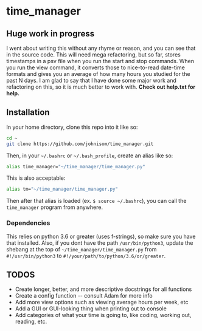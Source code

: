 # time_manager

## Huge work in progress

I went about writing this without any rhyme or reason,
and you can see that in the source code.
This will need mega refactoring, but so far, stores timestamps in
a psv file when you run the start and stop commands. When you run
the view command, it converts those to nice-to-read date-time formats
and gives you an average of how many hours you studied for the past
N days.
I am glad to say that I have done some major work and refactoring on this,
so it is much better to work with.
__Check out help.txt for help.__

## Installation

In your home directory, clone this repo into it like so:

```bash
cd ~
git clone https://github.com/johnisom/time_manager.git
```

Then, in your `~/.bashrc` or `~/.bash_profile`, create an alias
like so:

```bash
alias time_manager="~/time_manager/time_manager.py"
```

This is also acceptable:

```bash
alias tm="~/time_manager/time_manager.py"
```

Then after that alias is loaded (ex. `$ source ~/.bashrc`), you can call the
`time_manager` program from anywhere.

### Dependencies

This relies on python 3.6 or greater (uses f-strings), so make sure you have that installed.
Also, if you dont have the path `/usr/bin/python3`, update the shebang at the top of
`~/time_manager/time_manager.py` from `#!/usr/bin/python3` to `#!/your/path/to/python/3.6/or/greater`.

## TODOS

* Create longer, better, and more descriptive docstrings for all functions
* Create a config function -- consult Adam for more info
* Add more view options such as viewing average hours per week, etc
* Add a GUI or GUI-looking thing when printing out to console
* Add categories of what your time is going to, like coding, working out,
  reading, etc.
